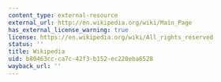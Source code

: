 ```yaml
---
content_type: external-resource
external_url: http://en.wikipedia.org/wiki/Main_Page
has_external_license_warning: true
license: https://en.wikipedia.org/wiki/All_rights_reserved
status: ''
title: Wikipedia
uid: b80463cc-ca7c-42f3-b152-ec220eba6528
wayback_url: ''
---
```

